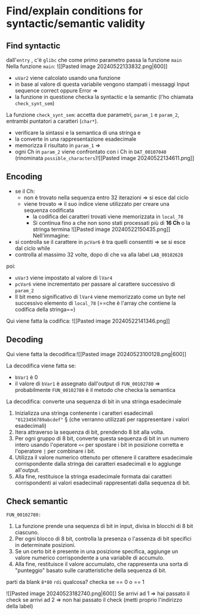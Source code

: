 # Find/explain conditions for syntactic/semantic validity
## Find syntactic
dall'`entry` , c'è `glibc` che come primo parametro passa la funzione `main`
Nella funzione `main`:
![[Pasted image 20240522133832.png|600]]
- `uVar2` viene calcolato usando una funzione
- in base al valore di questa variabile vengono stampati i messaggi Input sequence correct oppure Error
  =>
- la funzione in questione checka la syntactic e la semantic 
  (l'ho chiamata `check_synt_sem`)

La funzione `check_synt_sem`:
accetta due parametri, `param_1` e `param_2`, entrambi puntatori a caratteri (`char*`). 
- verificare la sintassi e la semantica di una stringa e 
- la converte in una rappresentazione esadecimale
- memorizza il risultato in `param_1`
=>
- ogni Ch in `param_2` viene confrontato con i Ch in `DAT_00107040` 
  (rinominata `possible_characters`)![[Pasted image 20240522134611.png]]

## Encoding
- se il Ch:
	- non è trovato nella sequenza entro 32 iterazioni => si esce dal ciclo
	-  viene trovato => il suo indice viene utilizzato per creare una sequenza codificata
		- la codifica dei caratteri trovati viene memorizzata in `local_78`
		- Si continua fino a che non sono stati processati più di **16 Ch** o la stringa termina
![[Pasted image 20240522150435.png]]
Nell'immagine:
- si controlla se il carattere in `pcVar6` è tra quelli consentiti => se si esce dal ciclo while
- controlla al massimo 32 volte, dopo di che va alla label `LAB_00102628`

poi:
- `uVar3` viene impostato al valore di `lVar4`
- `pcVar6` viene incrementato per passare al carattere successivo di `param_2`
- Il bit meno significativo di `lVar4` viene memorizzato come un byte nel successivo elemento di `local_78` (==che è l'array che contiene la codifica della stringa==)

Qui viene fatta la codifica:
![[Pasted image 20240522141346.png]]

## Decoding
Qui viene fatta la decodifica:![[Pasted image 20240523100128.png|600]]

La decodifica viene fatta se:
- `bVar1` è 0
- il valore di `bVar1` è assegnato dall'output di `FUN_00102780`
  =>
  probabilmente `FUN_00102780` è il metodo che checka la semantica

La decodifica:
converte una sequenza di bit in una stringa esadecimale

1. Inizializza una stringa contenente i caratteri esadecimali `"0123456789abcdef"` §
   (che verranno utilizzati per rappresentare i valori esadecimali)
2. Itera attraverso la sequenza di bit, prendendo 8 bit alla volta.
3. Per ogni gruppo di 8 bit, converte questa sequenza di bit in un numero intero usando l'operatore `<<` per spostare i bit in posizione corretta e l'operatore `|` per combinare i bit.
4. Utilizza il valore numerico ottenuto per ottenere il carattere esadecimale corrispondente dalla stringa dei caratteri esadecimali e lo aggiunge all'output.
5. Alla fine, restituisce la stringa esadecimale formata dai caratteri corrispondenti ai valori esadecimali rappresentati dalla sequenza di bit.

## Check semantic
`FUN_00102780:`
1. La funzione prende una sequenza di bit in input, divisa in blocchi di 8 bit ciascuno.
2. Per ogni blocco di 8 bit, controlla la presenza o l'assenza di bit specifici in determinate posizioni.
3. Se un certo bit è presente in una posizione specifica, aggiunge un valore numerico corrispondente a una variabile di accumulo.
4. Alla fine, restituisce il valore accumulato, che rappresenta una sorta di "punteggio" basato sulle caratteristiche della sequenza di bit.


parti da blank
`8*80`
`rdi` qualcosa?
checka se == 0 o == 1

![[Pasted image 20240523182740.png|600]]
Se arrivi ad 1 =>   hai passato il check
se arrivi ad 2 =>   non hai passato il check   (metti proprio l'indirizzo della label)
